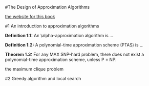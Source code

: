 #The Design of Approximation Algorithms

[the website for this book](http://www.designofapproxalgs.com/)

#1 An introduction to approximation algorithms

**Definition 1.1:** An \alpha-approximation algorithm is ...

**Definition 1.2:** A polynomial-time approximation scheme (PTAS) is ...

**Theorem 1.3:** For any MAX SNP-hard problem, there does not exist a polynomial-time approximation scheme, unless P = NP.

the maximum clique problem



#2 Greedy algorithm and local search
